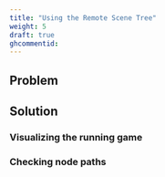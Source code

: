 ```yaml
---
title: "Using the Remote Scene Tree"
weight: 5
draft: true
ghcommentid:
---
```


## Problem



## Solution

### Visualizing the running game

### Checking node paths